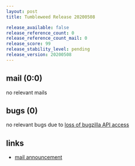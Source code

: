 ```yaml
---
layout: post
title: Tumbleweed Release 20200508

release_available: false
release_reference_count: 0
release_reference_count_mail: 0
release_score: 99
release_stability_level: pending
release_version: 20200508
---
```


## mail (0:0)

no relevant mails

## bugs (0)

<!--more-->

no relevant bugs due to [loss of bugzilla API access](https://bugzilla.opensuse.org/show_bug.cgi?id=1157722)



## links

- [mail announcement](https://lists.opensuse.org/opensuse-factory/2020-05/msg00143.html)
